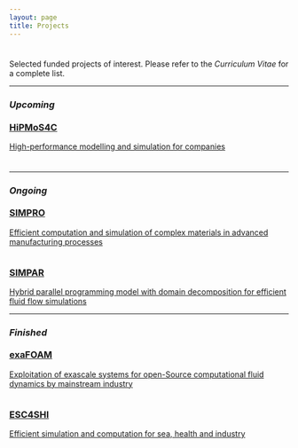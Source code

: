 ```yaml
---
layout: page
title: Projects
---
```


<p style="margin-bottom:1cm;"></p>

<div class="message">
  Selected funded projects of interest. Please refer to the <i>Curriculum Vitae</i> for a complete list.
</div>

---

### _Upcoming_

<p style="margin-bottom:-0.5cm;"></p>

<div class="boxes-section">
  <div class="boxes-container">
    <div class="boxes-box">
      <a class="boxes-link" href="{{ 'projects/hipmos4c.html' | relative_url }}">
        <div class="boxes-image">
          <img src="{{ '' | relative_url }}" alt="">
        </div>
        <div class="boxes-blur">
        </div>
        <div class="boxes-title">
          <h3>HiPMoS4C</h3>
          <p>High-performance modelling and simulation for companies</p>
        </div>
      </a>
    </div>
    <div class="boxes-box">
      <a class="boxes-link" href="{{ '' | relative_url }}">
        <div class="boxes-image">
          <img src="{{ '' | relative_url }}" alt="">
        </div>
        <div class="boxes-blur">
        </div>
        <div class="boxes-title">
          <h3></h3>
          <p></p>
        </div>
      </a>
    </div>
  </div>
</div>

---

### _Ongoing_

<p style="margin-bottom:-0.5cm;"></p>

<div class="boxes-section">
  <div class="boxes-container">
    <div class="boxes-box">
      <a class="boxes-link" href="{{ 'projects/simpro.html' | relative_url }}">
        <div class="boxes-image">
          <img src="{{ 'public/simpro.png' | relative_url }}" alt="">
        </div>
        <div class="boxes-blur">
        </div>
        <div class="boxes-title">
          <h3>SIMPRO</h3>
          <p>Efficient computation and simulation of complex materials in advanced manufacturing processes</p>
        </div>
      </a>
    </div>
    <div class="boxes-box">
      <a class="boxes-link" href="{{ 'projects/simpar.html' | relative_url }}">
        <div class="boxes-image">
          <img src="{{ 'public/simpar.png' | relative_url }}" alt="">
        </div>
        <div class="boxes-blur">
        </div>
        <div class="boxes-title">
          <h3>SIMPAR</h3>
          <p>Hybrid parallel programming model with domain decomposition for efficient fluid flow simulations</p>
        </div>
      </a>
    </div>
  </div>
</div>

---

### _Finished_

<p style="margin-bottom:-0.5cm;"></p>

<div class="boxes-section">
  <div class="boxes-container">
    <div class="boxes-box">
      <a class="boxes-link" href="{{ 'projects/exafoam.html' | relative_url }}">
        <div class="boxes-image">
          <img src="{{ 'public/drivaer_notchback.png' | relative_url }}" alt="">
        </div>
        <div class="boxes-blur">
        </div>
        <div class="boxes-title">
          <h3>exaFOAM</h3>
          <p>Exploitation of exascale systems for open-Source computational fluid dynamics by mainstream industry</p>
        </div>
      </a>
    </div>
    <div class="boxes-box">
      <a class="boxes-link" href="{{ 'projects/esc4shi.html' | relative_url }}">
        <div class="boxes-image">
          <img src="{{ 'public/esc4shi.png' | relative_url }}" alt="">
        </div>
        <div class="boxes-blur">
        </div>
        <div class="boxes-title">
          <h3>ESC4SHI</h3>
          <p>Efficient simulation and computation for sea, health and industry</p>
        </div>
      </a>
    </div>
  </div>
</div>
